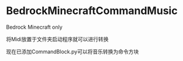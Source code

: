 # BedrockMinecraftCommandMusic
Bedrock Minecraft only

将Midi放置于文件夹启动程序就可以进行转换

现在已添加CommandBlock.py可以将音乐转换为命令方块
